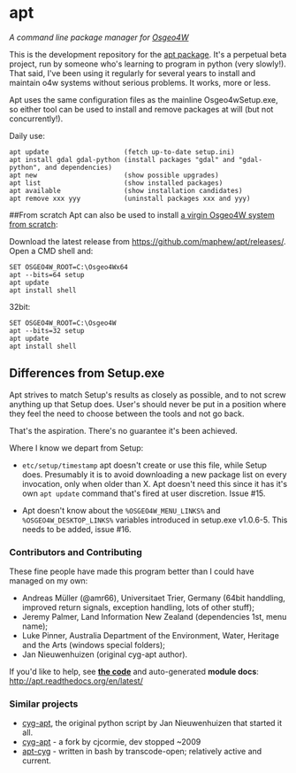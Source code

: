 # apt
_A command line package manager for [Osgeo4W](http://trac.osgeo.org/osgeo4w/)_

This is the development repository for the [apt package](http://trac.osgeo.org/osgeo4w/wiki/pkg-apt). It's a perpetual beta project, run by someone who's learning to program in python (very slowly!). That said, I've been using it regularly for several years to install and maintain o4w systems without serious problems. It works, more or less.

Apt uses the same configuration files as the mainline Osgeo4wSetup.exe, so either tool can be used to install and remove packages at will (but not concurrently!).

Daily use:

    apt update                   (fetch up-to-date setup.ini)
    apt install gdal gdal-python (install packages "gdal" and "gdal-python", and dependencies)
    apt new                      (show possible upgrades)
    apt list                     (show installed packages)
    apt available                (show installation candidates)
    apt remove xxx yyy           (uninstall packages xxx and yyy)


##From scratch
Apt can also be used to install [a virgin Osgeo4W system from scratch](http://trac.osgeo.org/osgeo4w/wiki/pkg-apt/AptFromScratch):

Download the latest release from https://github.com/maphew/apt/releases/. Open a CMD shell and:

    SET OSGEO4W_ROOT=C:\Osgeo4Wx64
    apt --bits=64 setup
    apt update
    apt install shell

32bit:

    SET OSGEO4W_ROOT=C:\Osgeo4W
    apt --bits=32 setup
    apt update
    apt install shell


## Differences from Setup.exe
Apt strives to match Setup's results as closely as possible, and to not screw anything up that Setup does. User's should never be put in a position where they feel the need to choose between the tools and not go back. 

That's the aspiration. There's no guarantee it's been achieved.

Where I know we depart from Setup:

 - `etc/setup/timestamp` apt doesn't create or use this file, while Setup does. Presumably it is to avoid downloading a new package list on every invocation, only when older than X. Apt doesn't need this since it has it's own `apt update` command that's fired at user discretion. Issue #15.

- Apt doesn't know about the `%OSGEO4W_MENU_LINKS%` and `%OSGEO4W_DESKTOP_LINKS%` variables introduced in setup.exe v1.0.6-5. This needs to be added, issue #16. 


### Contributors and Contributing ###

These fine people have made this program better than I could have managed on my own:

- Andreas Müller (@amr66), Universitaet Trier, Germany (64bit handdling, improved return signals, exception handling, lots of other stuff); 
- Jeremy Palmer, Land Information New Zealand (dependencies 1st, menu name);   
- Luke Pinner, Australia Department of the Environment, Water, Heritage and the Arts (windows special folders);  
- Jan Nieuwenhuizen (original cyg-apt author). 

If you'd like to help, see **[the code](https://github.com/maphew/apt/)** and auto-generated **module docs**: http://apt.readthedocs.org/en/latest/

### Similar projects ###

- [cyg-apt](http://www.lilypond.org/~janneke/software/cyg-apt), the original python script by Jan Nieuwenhuizen that started it all.
- [cyg-apt](https://code.google.com/p/cyg-apt/) - a fork by cjcormie, dev stopped ~2009
- [apt-cyg](https://github.com/transcode-open/apt-cyg) - written in bash by transcode-open; relatively active and current.
